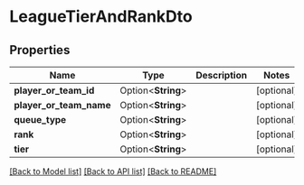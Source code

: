 # LeagueTierAndRankDto

## Properties

Name | Type | Description | Notes
------------ | ------------- | ------------- | -------------
**player_or_team_id** | Option<**String**> |  | [optional]
**player_or_team_name** | Option<**String**> |  | [optional]
**queue_type** | Option<**String**> |  | [optional]
**rank** | Option<**String**> |  | [optional]
**tier** | Option<**String**> |  | [optional]

[[Back to Model list]](../README.md#documentation-for-models) [[Back to API list]](../README.md#documentation-for-api-endpoints) [[Back to README]](../README.md)


